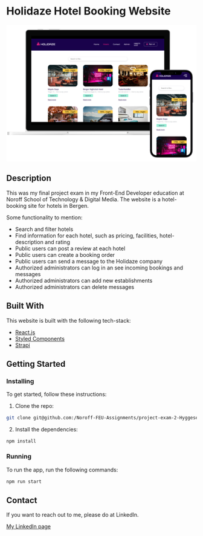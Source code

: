# Holidaze Hotel Booking Website

![image](https://github.com/Noroff-FEU-Assignments/project-exam-2-Hyggesen/blob/main/src/assets/common/holidaze_devices.png)

## Description

This was my final project exam in my Front-End Developer education at Noroff School of Technology & Digital Media. The website is a hotel-booking site for hotels in Bergen.

Some functionality to mention:

- Search and filter hotels
- Find information for each hotel, such as pricing, facilities, hotel-description and rating
- Public users can post a review at each hotel
- Public users can create a booking order
- Public users can send a message to the Holidaze company
- Authorized administrators can log in an see incoming bookings and messages
- Authorized administrators can add new establishments
- Authorized administrators can delete messages

## Built With

This website is built with the following tech-stack:

- [React.js](https://reactjs.org/)
- [Styled Components](https://styled-components.com/docs)
- [Strapi](https://docs.strapi.io/developer-docs/latest/getting-started/introduction.html)

## Getting Started

### Installing

To get started, follow these instructions:

1. Clone the repo:

```bash
git clone git@github.com:/Noroff-FEU-Assignments/project-exam-2-Hyggesen.git
```

2. Install the dependencies:

```
npm install
```

### Running

To run the app, run the following commands:

```bash
npm run start
```

## Contact

If you want to reach out to me, please do at LinkedIn.

[My LinkedIn page](https://www.linkedin.com/in/benjaminbruaroy/)
